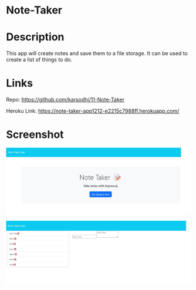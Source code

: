 # Note-Taker

# Description
This app will create notes and save them to a file storage.  It can be used to create a list of things to do.

# Links

Repo: https://github.com/karsodhi/11-Note-Taker

Heroku Link: https://note-taker-app1212-e2215c7988ff.herokuapp.com/

# Screenshot

![Picture](./images/NoteTaker.jpg)

![Picture](./images/NoteTaker2.jpg)
